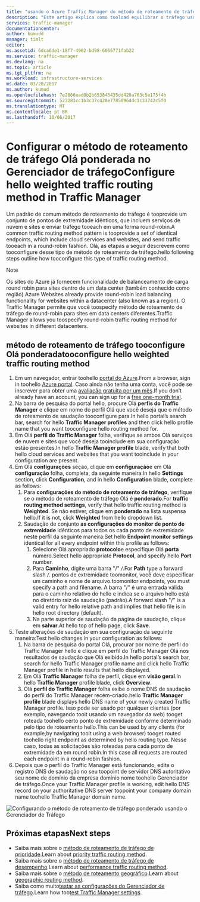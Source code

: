 ```yaml
---
title: "usando o Azure Traffic Manager do método de roteamento de tráfego aaaConfigure weighted round robin | Microsoft Docs"
description: "Este artigo explica como tooload equilibrar o tráfego usando um método round robin no Gerenciador de tráfego"
services: traffic-manager
documentationcenter: 
author: kumudd
manager: timlt
editor: 
ms.assetid: 6dca6de1-18f7-4962-bd98-6055771fab22
ms.service: traffic-manager
ms.devlang: na
ms.topic: article
ms.tgt_pltfrm: na
ms.workload: infrastructure-services
ms.date: 03/20/2017
ms.author: kumud
ms.openlocfilehash: 7e2866ead0b2b653845435dd420a763c5e175f4b
ms.sourcegitcommit: 523283cc1b3c37c428e77850964dc1c33742c5f0
ms.translationtype: MT
ms.contentlocale: pt-BR
ms.lasthandoff: 10/06/2017
---
```

# <a name="configure-hello-weighted-traffic-routing-method-in-traffic-manager"></a><span data-ttu-id="0ff85-103">Configurar o método de roteamento de tráfego Olá ponderada no Gerenciador de tráfego</span><span class="sxs-lookup"><span data-stu-id="0ff85-103">Configure hello weighted traffic routing method in Traffic Manager</span></span>

<span data-ttu-id="0ff85-104">Um padrão de comum método de roteamento do tráfego é tooprovide um conjunto de pontos de extremidade idênticos, que incluem serviços de nuvem e sites e enviar tráfego tooeach em uma forma round-robin.</span><span class="sxs-lookup"><span data-stu-id="0ff85-104">A common traffic routing method pattern is tooprovide a set of identical endpoints, which include cloud services and websites, and send traffic tooeach in a round-robin fashion.</span></span> <span data-ttu-id="0ff85-105">Olá, as etapas a seguir descrevem como tooconfigure desse tipo de método de roteamento de tráfego.</span><span class="sxs-lookup"><span data-stu-id="0ff85-105">hello following steps outline how tooconfigure this type of traffic routing method.</span></span>

> [!NOTE]
> <span data-ttu-id="0ff85-106">Os sites do Azure já fornecem funcionalidade de balanceamento de carga round robin para sites dentro de um data center (também conhecido como região).</span><span class="sxs-lookup"><span data-stu-id="0ff85-106">Azure Websites already provide round-robin load balancing functionality for websites within a datacenter (also known as a region).</span></span> <span data-ttu-id="0ff85-107">O Traffic Manager permite que você toospecify método de roteamento de tráfego de round-robin para sites em data centers diferentes.</span><span class="sxs-lookup"><span data-stu-id="0ff85-107">Traffic Manager allows you toospecify round-robin traffic routing method for websites in different datacenters.</span></span>

## <a name="tooconfigure-hello-weighted-traffic-routing-method"></a><span data-ttu-id="0ff85-108">método de roteamento de tráfego tooconfigure Olá ponderada</span><span class="sxs-lookup"><span data-stu-id="0ff85-108">tooconfigure hello weighted traffic routing method</span></span>

1. <span data-ttu-id="0ff85-109">Em um navegador, entrar toohello [portal do Azure](http://portal.azure.com).</span><span class="sxs-lookup"><span data-stu-id="0ff85-109">From a browser, sign in toohello [Azure portal](http://portal.azure.com).</span></span> <span data-ttu-id="0ff85-110">Caso ainda não tenha uma conta, você pode se inscrever para obter uma [avaliação gratuita por um mês](https://azure.microsoft.com/free/).</span><span class="sxs-lookup"><span data-stu-id="0ff85-110">If you don’t already have an account, you can sign up for a [free one-month trial](https://azure.microsoft.com/free/).</span></span> 
2. <span data-ttu-id="0ff85-111">Na barra de pesquisa do portal hello, procure Olá **perfis do Traffic Manager** e clique em nome do perfil Olá que você deseja que o método de roteamento de saudação tooconfigure para.</span><span class="sxs-lookup"><span data-stu-id="0ff85-111">In hello portal’s search bar, search for hello **Traffic Manager profiles** and then click hello profile name that you want tooconfigure hello routing method for.</span></span>
3. <span data-ttu-id="0ff85-112">Em Olá **perfil do Traffic Manager** folha, verifique se ambos Olá serviços de nuvem e sites que você deseja tooinclude em sua configuração estão presentes.</span><span class="sxs-lookup"><span data-stu-id="0ff85-112">In hello **Traffic Manager profile** blade, verify that both hello cloud services and websites that you want tooinclude in your configuration are present.</span></span>
4. <span data-ttu-id="0ff85-113">Em Olá **configurações** seção, clique em **configuração**e em Olá **configuração** folha, completa, da seguinte maneira:</span><span class="sxs-lookup"><span data-stu-id="0ff85-113">In hello **Settings** section, click **Configuration**, and in hello **Configuration** blade, complete as follows:</span></span>
    1. <span data-ttu-id="0ff85-114">Para **configurações do método de roteamento de tráfego**, verifique se o método de roteamento de tráfego Olá é **ponderado**.</span><span class="sxs-lookup"><span data-stu-id="0ff85-114">For **traffic routing method settings**, verify that hello traffic routing method is **Weighted**.</span></span> <span data-ttu-id="0ff85-115">Se não estiver, clique em **ponderado** na lista suspensa hello.</span><span class="sxs-lookup"><span data-stu-id="0ff85-115">If it is not, click **Weighted** from hello dropdown list.</span></span>
    2. <span data-ttu-id="0ff85-116">Saudação de conjunto **as configurações do monitor de ponto de extremidade** idênticos para todos os cada ponto de extremidade neste perfil da seguinte maneira:</span><span class="sxs-lookup"><span data-stu-id="0ff85-116">Set hello **Endpoint monitor settings** identical for all every endpoint within this profile as follows:</span></span>
        1. <span data-ttu-id="0ff85-117">Selecione Olá apropriado **protocolo**e especifique Olá **porta** número.</span><span class="sxs-lookup"><span data-stu-id="0ff85-117">Select hello appropriate **Protocol**, and specify hello **Port** number.</span></span> 
        2. <span data-ttu-id="0ff85-118">Para **Caminho**, digite uma barra "/" */*.</span><span class="sxs-lookup"><span data-stu-id="0ff85-118">For **Path** type a forward slash */*.</span></span> <span data-ttu-id="0ff85-119">pontos de extremidade toomonitor, você deve especificar um caminho e nome de arquivo.</span><span class="sxs-lookup"><span data-stu-id="0ff85-119">toomonitor endpoints, you must specify a path and filename.</span></span> <span data-ttu-id="0ff85-120">A barra "/" é uma entrada válida para o caminho relativo do hello e indica se o arquivo hello está no diretório raiz de saudação (padrão).</span><span class="sxs-lookup"><span data-stu-id="0ff85-120">A forward slash "/" is a valid entry for hello relative path and implies that hello file is in hello root directory (default).</span></span>
        3. <span data-ttu-id="0ff85-121">Na parte superior de saudação da página de saudação, clique em **salvar**.</span><span class="sxs-lookup"><span data-stu-id="0ff85-121">At hello top of hello page, click **Save**.</span></span>
5. <span data-ttu-id="0ff85-122">Teste alterações de saudação em sua configuração da seguinte maneira:</span><span class="sxs-lookup"><span data-stu-id="0ff85-122">Test hello changes in your configuration as follows:</span></span>
    1.  <span data-ttu-id="0ff85-123">Na barra de pesquisa do portal Olá, procurar por nome de perfil do Traffic Manager hello e clique em perfil do Traffic Manager Olá nos resultados de saudação que Olá exibido.</span><span class="sxs-lookup"><span data-stu-id="0ff85-123">In hello portal’s search bar, search for hello Traffic Manager profile name and click hello Traffic Manager profile in hello results that hello displayed.</span></span>
    2.  <span data-ttu-id="0ff85-124">Em Olá **Traffic Manager** folha de perfil, clique em **visão geral**.</span><span class="sxs-lookup"><span data-stu-id="0ff85-124">In hello **Traffic Manager** profile blade, click **Overview**.</span></span>
    3.  <span data-ttu-id="0ff85-125">Olá **perfil do Traffic Manager** folha exibe o nome DNS de saudação do perfil do Traffic Manager recém-criado.</span><span class="sxs-lookup"><span data-stu-id="0ff85-125">hello **Traffic Manager profile** blade displays hello DNS name of your newly created Traffic Manager profile.</span></span> <span data-ttu-id="0ff85-126">Isso pode ser usado por qualquer clientes (por exemplo, navegando tooit usando um navegador da web) tooget roteada toohello certo ponto de extremidade conforme determinado pelo tipo de roteamento hello.</span><span class="sxs-lookup"><span data-stu-id="0ff85-126">This can be used by any clients (for example,by navigating tooit using a web browser) tooget routed toohello right endpoint as determined by hello routing type.</span></span> <span data-ttu-id="0ff85-127">Nesse caso, todas as solicitações são roteadas para cada ponto de extremidade da em round robin.</span><span class="sxs-lookup"><span data-stu-id="0ff85-127">In this case all requests are routed each endpoint in a round-robin fashion.</span></span>
6. <span data-ttu-id="0ff85-128">Depois que o perfil do Traffic Manager está funcionando, edite o registro DNS de saudação no seu toopoint de servidor DNS autoritativo seu nome de domínio da empresa domínio nome toohello Gerenciador de tráfego.</span><span class="sxs-lookup"><span data-stu-id="0ff85-128">Once your Traffic Manager profile is working, edit hello DNS record on your authoritative DNS server toopoint your company domain name toohello Traffic Manager domain name.</span></span>

![Configurando o método de roteamento de tráfego ponderado usando o Gerenciador de Tráfego][1]

## <a name="next-steps"></a><span data-ttu-id="0ff85-130">Próximas etapas</span><span class="sxs-lookup"><span data-stu-id="0ff85-130">Next steps</span></span>

- <span data-ttu-id="0ff85-131">Saiba mais sobre o [método de roteamento de tráfego de prioridade](traffic-manager-configure-priority-routing-method.md).</span><span class="sxs-lookup"><span data-stu-id="0ff85-131">Learn about [priority traffic routing method](traffic-manager-configure-priority-routing-method.md).</span></span>
- <span data-ttu-id="0ff85-132">Saiba mais sobre o [método de roteamento de tráfego de desempenho](traffic-manager-configure-performance-routing-method.md).</span><span class="sxs-lookup"><span data-stu-id="0ff85-132">Learn about [performance traffic routing method](traffic-manager-configure-performance-routing-method.md).</span></span>
- <span data-ttu-id="0ff85-133">Saiba mais sobre o [método de roteamento geográfico](traffic-manager-configure-geographic-routing-method.md).</span><span class="sxs-lookup"><span data-stu-id="0ff85-133">Learn about [geographic routing method](traffic-manager-configure-geographic-routing-method.md).</span></span>
- <span data-ttu-id="0ff85-134">Saiba como muito[testar as configurações do Gerenciador de tráfego](traffic-manager-testing-settings.md).</span><span class="sxs-lookup"><span data-stu-id="0ff85-134">Learn how too[test Traffic Manager settings](traffic-manager-testing-settings.md).</span></span>

<!--Image references-->
[1]: ./media/traffic-manager-weighted-routing-method/traffic-manager-weighted-routing-method.png
